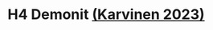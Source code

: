 # H4 Demonit [(Karvinen 2023)](https://terokarvinen.com/2023/configuration-management-2023-autumn/#h4-demonit)

